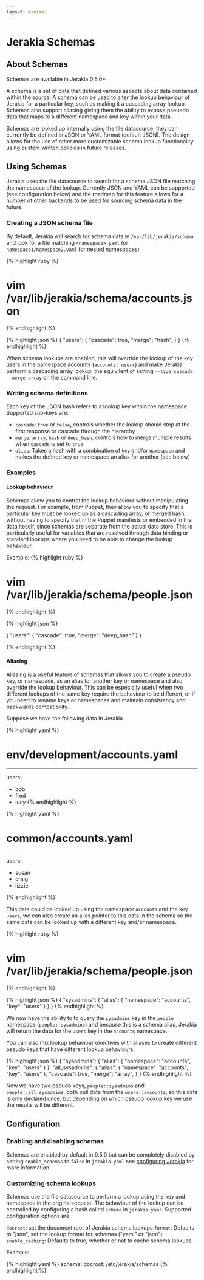 ```yaml
---
layout: minimal
---
```


# Jerakia Schemas

## About Schemas

Schemas are available in Jerakia 0.5.0+

A schema is a set of data that defined various aspects about data contained within the source.  A schema can be used to alter the lookup behaviour of Jerakia for a particular key, such as making it a cascading array lookup.  Schemas also support aliasing giving them the ability to expose pseuedo data that maps to a different namespace and key within your data.

Schemas are looked up internally using the file datasource, they can currently be defined in JSON or YAML format (default JSON).  The design allows for the use of other more customizable schema lookup functionality using custom written policies in future releases.

## Using Schemas

Jerakia uses the file datasource to search for a schema JSON file matching the namespace of the lookup.  Currently JSON and YAML can be supported (see configuration below) and the roadmap for this feature allows for a number of other backends to be used for sourcing schema data in the future.

### Creating a JSON schema file

By default, Jerakia will search for schema data in `/var/lib/jerakia/schema` and look for a file matching `<namespace>.yaml` (or `namespace1/namespace2.yaml` for nested namespaces)

{% highlight ruby %}
# vim /var/lib/jerakia/schema/accounts.json
{% endhighlight %}

{% highlight json %}
{
  "users": {
    "cascade": true,
    "merge": "hash",
  }
}
{% endhighlight %}

When schema lookups are enabled, this will override the lookup of the key users in the namespace accounts (`accounts::users`) and make Jerakia perform a cascading array lookup, the equivilent of setting `--type cascade --merge array` on the command line.

### Writing schema definitions

Each key of the JSON hash refers to a lookup key within the namespace.  Supported sub-keys are:

* `cascade`:  `true` or `false`, controls whether the lookup should stop at the first response or cascade through the hierarchy
* `merge`: `array`, `hash` or `deep_hash`, controls how to merge multiple results when `cascade` is set to `true`
* `alias`: Takes a hash with a combination of `key` and/or `namespace` and makes the defined key or namespace an alias for another (see below)

### Examples

#### Lookup behaviour

Schemas allow you to control the lookup behaviour without manipulating the request.  For example, from Puppet, they allow you to specify that a particular key must be looked up as a cascading array, or merged hash, without having to specify that in the Puppet manifests or embedded in the data iteself, since schemas are separate from the actual data store.  This is particularly useful for variables that are resolved through data binding or standard lookups where you need to be able to change the lookup behaviour.

Example:
{% highlight ruby %}
# vim /var/lib/jerakia/schema/people.json
{% endhighlight %}

{% highlight json %}

{
  "users": {
    "cascade": true,
    "merge": "deep_hash"
  }
}

{% endhighlight %}

#### Aliasing

Aliasing is a useful feature of schemas that allows you to create a pseudo key, or namespace, as an alias for another key or namespace and also override the lookup behaviour.  This can be especially useful when two different lookups of the same key require the behaviour to be different, or if you need to rename keys or namespaces and maintain consistency and backwards compatibility.

Suppose we have the following data in Jerakia

{% highlight yaml %}
# env/development/accounts.yaml
---
users:
  - bob
  - fred
  - lucy
{% endhighlight %}

{% highlight yaml %}
# common/accounts.yaml
---
users:
  - susan
  - craig
  - lizzie

{% endhighlight %}

This data could be looked up using the namespace `accounts` and the key `users`, we can also create an alias pointer to this data in the schema so the same data can be looked up with a different key and/or namespace.

{% highlight ruby %}
# vim /var/lib/jerakia/schema/people.json
{% endhighlight %}

{% highlight json %}
{
  "sysadmins": {
    "alias": {
      "namespace": "accounts",
      "key": "users"
    }
  }
}
{% endhighlight %}

We now have the ability to to query the `sysadmins` key in the `people` namespace (`people::sysadmins`) and because this is a schema alias, Jerakia will return the data for the `users` key in the `accounts` namespace.

You can also mix lookup behaviour directives with aliases to create different pseudo keys that have different lookup behaviours.

{% highlight json %}
{
  "sysadmins": {
    "alias": {
      "namespace": "accounts",
      "key": "users"
    }
  },
  "all_sysadmins": {
    "alias": {
      "namespace": "accounts",
      "key": "users"
    },
    "cascade": true,
    "merge": "array",
  }
}
{% endhighlight %}

Now we have two pseudo keys, `people::sysadmins` and `people::all_sysadmins`, both pull data from the `users::accounts`, so this data is only declared once, but depending on which pseudo lookup key we use the results will be different.

## Configuration

### Enabling and disabling schemas

Schemas are enabled by default in 0.5.0 but can be completely disabled by setting `enable_schemas` to `false` in `jerakia.yaml` see [configuring Jerakia](/basics/configure/) for more information.

### Customizing schema lookups

Schemas use the file datasource to perform a lookup using the key and namespace in the original request.  The behaviour of the lookup can be controlled by configuring a hash called `schema` in `jerakia.yaml`.  Supported configuration options are:

`docroot`: set the document root of Jerakia schema lookups
`format`: Defaults to "json", set the lookup format for schemas ("yaml" or "json")
`enable_caching`: Defaults to true, whether or not to cache schema lookups

Example:

{% highlight yaml %}
schema:
  docroot: /etc/jerakia/schemas
{% endhighlight %}
